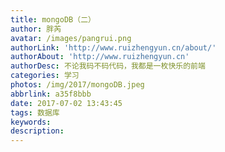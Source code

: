 ```yaml
---
title: mongoDB（二）
author: 胖芮
avatar: /images/pangrui.png
authorLink: 'http://www.ruizhengyun.cn/about/'
authorAbout: 'http://www.ruizhengyun.cn'
authorDesc: 不论我码不码代码，我都是一枚快乐的前端
categories: 学习
photos: /img/2017/mongoDB.jpeg
abbrlink: a35f8bbb
date: 2017-07-02 13:43:45
tags: 数据库
keywords:
description: 
---
```

